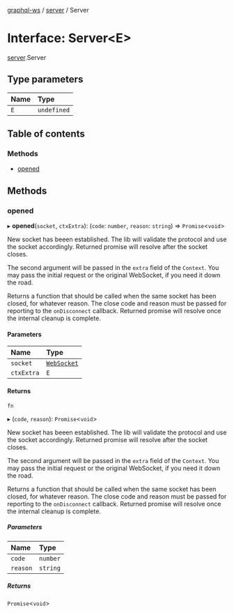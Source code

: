[graphql-ws](../README.md) / [server](../modules/server.md) / Server

# Interface: Server<E\>

[server](../modules/server.md).Server

## Type parameters

| Name | Type |
| :------ | :------ |
| `E` | `undefined` |

## Table of contents

### Methods

- [opened](server.Server.md#opened)

## Methods

### opened

▸ **opened**(`socket`, `ctxExtra`): (`code`: `number`, `reason`: `string`) => `Promise`<`void`\>

New socket has beeen established. The lib will validate
the protocol and use the socket accordingly. Returned promise
will resolve after the socket closes.

The second argument will be passed in the `extra` field
of the `Context`. You may pass the initial request or the
original WebSocket, if you need it down the road.

Returns a function that should be called when the same socket
has been closed, for whatever reason. The close code and reason
must be passed for reporting to the `onDisconnect` callback. Returned
promise will resolve once the internal cleanup is complete.

#### Parameters

| Name | Type |
| :------ | :------ |
| `socket` | [`WebSocket`](server.WebSocket.md) |
| `ctxExtra` | `E` |

#### Returns

`fn`

▸ (`code`, `reason`): `Promise`<`void`\>

New socket has beeen established. The lib will validate
the protocol and use the socket accordingly. Returned promise
will resolve after the socket closes.

The second argument will be passed in the `extra` field
of the `Context`. You may pass the initial request or the
original WebSocket, if you need it down the road.

Returns a function that should be called when the same socket
has been closed, for whatever reason. The close code and reason
must be passed for reporting to the `onDisconnect` callback. Returned
promise will resolve once the internal cleanup is complete.

##### Parameters

| Name | Type |
| :------ | :------ |
| `code` | `number` |
| `reason` | `string` |

##### Returns

`Promise`<`void`\>
